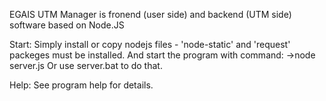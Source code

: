 EGAIS UTM Manager is fronend (user side) and backend (UTM side) software based on Node.JS

Start:
 Simply install or copy nodejs files - 'node-static' and 'request' packeges must be installed.
 And start the program with command:
 ->node server.js
 Or use server.bat to do that.

Help: 
 See program help for details.

 